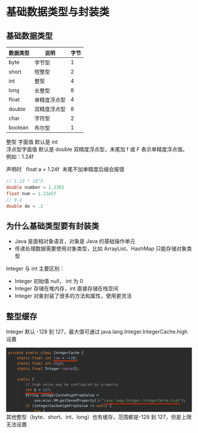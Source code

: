 # 基础数据类型与封装类

## 基础数据类型

| 数据类型 | 说明         | 字节 |
| -------- | ------------ | ---- |
| byte     | 字节型       | 1    |
| short    | 短整型       | 2    |
| int      | 整型         | 4    |
| long     | 长整型       | 8    |
| float    | 单精度浮点型 | 4    |
| double   | 双精度浮点型 | 8    |
| char     | 字符型       | 2    |
| boolean  | 布尔型       | 1    |

整型 字面值 默认是 int<br />浮点型字面值 默认是 double 双精度浮点型，末尾加 f 或 F 表示单精度浮点值。例如：1.24f

声明时   float a = 1.24f  末尾不加单精度后缀会报错

```java
// 1.23 * 10^5
double number = 1.23E5
float num = 1.23e5f
// 0.2
double de = .2
```

## 为什么基础类型要有封装类

- Java 是面相对象语言，对象是 Java 的基础操作单元
- 传递处理数据需要使用对象类型，比如 ArrayList、HashMap 只能存储对象类型

Integer 与 int 主要区别：

- Integer 初始值 null， int 为 0
- Integer 存储在堆内存，int 直接存储在栈空间
- Integer 对象封装了很多的方法和属性，使用更灵活

## 整型缓存

Integer 默认 -128 到 127，最大值可通过 java.lang.Integer.IntegerCache.high 设置<br />

![image.png](./baseimage.png)
<br /> 其他整型（byte、short、int、long）也有缓存，范围都是-128 到 127，但是上限无法设置

